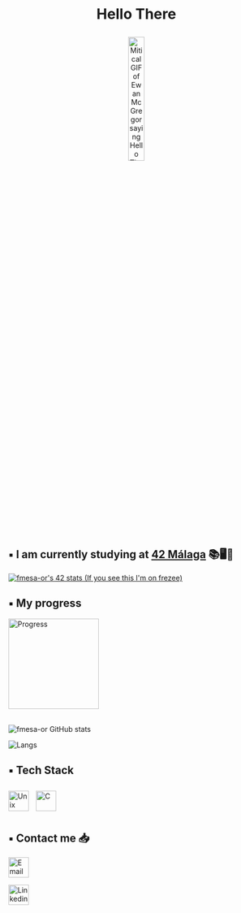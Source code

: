 # <p align="center">Hello There</p>

<p align="center">
    <img src="https://i.giphy.com/xTiIzJSKB4l7xTouE8.webp" alt="Mitical GIF of Ewan McGregor saying Hello There in his role of Obi Wan" style="display:block; margin:0 auto;" width="25%">
</p>

## ▪️ I am currently studying at [42 Málaga](https://www.42malaga.com/) 📚🖥🧐

[![fmesa-or's 42 stats (If you see this I'm on frezee)](https://badge.mediaplus.ma/binary/fmesa-or?1337Badge=off&UM6P=off)](https://github.com/oakoudad/badge42)

## ▪️ My progress
<!--
[🏋🏼‍♂️42cursus](https://github.com/fmesa-or/42cursusprogress)
-->
<a href='https://github.com/fmesa-or/42cursusprogress' target="_blank"><img alt='Progress' src='https://catedratelefonicauma.es/wp-content/uploads/2023/02/8marzo_mujer_42malaga_23_cabecera_logo-845x321.png' height="178" /></a>
</a>
<br>
<br>

<!-- ## ▪️ Stats
-->
![fmesa-or GitHub stats](https://github-readme-stats.vercel.app/api?username=fmesa-or&theme=tokyonight&show_icons=true)

![Langs](https://github-readme-stats.vercel.app/api/top-langs/?username=fmesa&layout=donut&theme=tokyonight)

## ▪️ Tech Stack
<img src="https://orion42.net/wp-content/uploads/2019/10/full_colored_dark_green42.png" alt="Unix Shell" height="40"/> <img style="margin: 10px" src="https://profilinator.rishav.dev/skills-assets/c-original.svg" alt="C" height="40" />

## ▪️ Contact me 📥

<a href='mailto:fmesa-or@student.42malaga.com' target="_blank"><img alt='Email' src='https://upload.wikimedia.org/wikipedia/commons/thumb/a/ab/Gmail2020.logo.png/640px-Gmail2020.logo.png' height="40" /></a>
</a>

<a href='https://www.linkedin.com/in/fmesa-or/' target="_blank"><img alt='Linkedin' src='https://upload.wikimedia.org/wikipedia/commons/a/aa/LinkedIn_2021.svg' height="40" /></a>
</a>
<!--
**fmesa-or/fmesa-or** is a ✨ _special_ ✨ repository because its `README.md` (this file) appears on your GitHub profile.

Here are some ideas to get you started:

- 🔭 I’m currently working on ...
- 🌱 I’m currently learning ...
- 👯 I’m looking to collaborate on ...
- 🤔 I’m looking for help with ...
- 💬 Ask me about ...
- 📫 How to reach me: ...
- 😄 Pronouns: ...
- ⚡ Fun fact: ...
-->
